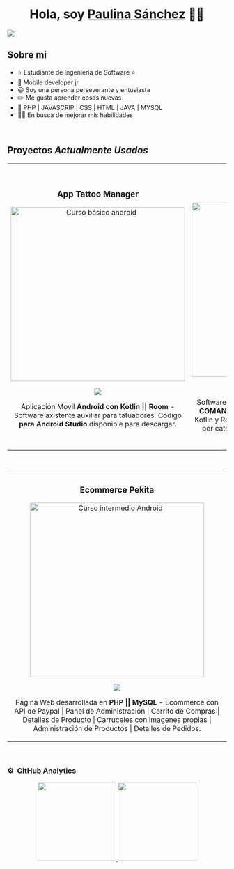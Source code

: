 <div align="center">
<h1 align="center">Hola, soy <a href="www.linkedin.com/in/paulina-victoria-sànchez-hau-43607228b">Paulina Sánchez</a> 💙👋</h1>
</div>
<img src="https://media.licdn.com/dms/image/D4E16AQGLQNWAXVwdEA/profile-displaybackgroundimage-shrink_350_1400/0/1696373983036?e=1701907200&v=beta&t=BSbYaHbck7lm86XVT5QV680obG3Vf8kQKkLQ23CMigk">

## Sobre mi

- ⭐ Estudiante de Ingenieria de Software ⭐ 
- 📲 Mobile developer jr
- 😃 Soy una persona perseverante y entusiasta
- ✏️ Me gusta aprender cosas nuevas
- 📗 PHP | JAVASCRIP | CSS | HTML | JAVA | MYSQL
- 🧑‍🏫 En busca de mejorar mis habilidades
<br>

## Proyectos *Actualmente Usados*
<table>
<tr>
<td width="50%">
<h3 align="center">App Tattoo Manager</h3>
<div align="center">
<a target="_blank"><img src="https://blogger.googleusercontent.com/img/b/R29vZ2xl/AVvXsEig2J-1BzkKMvMlycwmAKnS9JINuT1R1rOOebrwtd7UheZHVB4_YdW1nKrUhn63QNnvr_HTeE4DOn4019fGjac4fYQFiTvUmaGu60GH41K_81FK8Gm-IHZtMo21V5rCcfItweS80LcrXdoR9e8_fj_Cw5bl8zafxsDm-guchlgXP5cJsMF1GtfbGICpPSk/s320/tm.jpg" width="400" alt="Curso básico android"></a>
<p>
<a href="https://github.com/PaulinaSanchez00/master-tattoo" target="_blank">
<img src="https://img.shields.io/badge/CÓDIGO-ff9?style=for-the-badge&logo=github&logoColor=black">
</a>
</p>
<p>Aplicación Movil <strong>Android con Kotlin || Room </strong> - Software axistente auxiliar para tatuadores. Código <strong>para Android Studio</strong> disponible para descargar.</p>
</div>
                                                                                      
</td>

<td width="50%">
               <br>
<h3 align="center">App Casa Italia</h3>
<div align="center">                                       
<a target="_blank"><img src="https://blogger.googleusercontent.com/img/b/R29vZ2xl/AVvXsEgBQZPxAkZJCdpiW7sqeaJZEM_IG9JjvGFi0IVliO9fnXf2C0GZu4YBzYWYQXIpUV0_KVxIVvv4PKPG-JuHv4pn1eYiYxEc88pH5mcGKVsQ7D34UuBh2LPV3uF4p2HSwGz2MEX-Z9i_NYD-M8CGKPEKeEbNPPH_I-rc6UDQCAqin-ulRk5U-mhb6NPzMFo/s320/ci.jpg" width="400" alt="Curso arquitectura MVVM"></a>
<br>
<p>
<a href="https://github.com/PaulinaSanchez00/casa-italia" target="_blank">
<img src="https://img.shields.io/badge/C%C3%93DIGO-80ffaa?style=for-the-badge&logo=github&logoColor=black">
</a>
</p>
</p>Software optimizador en el proceso de realizar las <strong>COMANDAS</strong> desarrollado en Android Studio con Kotlin y Room. Imprime comanda | Muestra el menu por categorias | Comandas editables | Muestra cuenta total .</p>
</div>                                                             
</table>                                                                                 
</div>
<br>

<table>
<tr>
<td width="100%">
<h3 align="center">Ecommerce Pekita</h3>
<div align="center">
<a target="_blank"><img src="https://blogger.googleusercontent.com/img/b/R29vZ2xl/AVvXsEjp3Owl6UljfdG0E3-MnbQHV7TKLeZO1ydOMV2k0u0R2udQf54Ks1oD0Tp_DiAdACu5sL_gtLX7L3die2PaW6158Rn1i96-cZ7LuDuEKbzVUteSAPIfNGfbstyqyUOSgCGp_6ICGgwQ_pB46BQ0e6S18PpKCTB6XSnr3GfzOIegqKpHcMKAl6mnD-IQTnw/s320/pk.jpg" width="400" alt="Curso intermedio Android"></a>
<p>
<a href="https://github.com/PaulinaSanchez00/pekita-ecommerce" target="_blank">
<img src="https://img.shields.io/badge/CÓDIGO-ff9?style=for-the-badge&logo=github&logoColor=black">
</a>
</p>
<p>Página Web desarrollada en <strong>PHP || MySQL</strong> - Ecommerce con API de Paypal | Panel de Administración | Carrito de Compras | Detalles de Producto | Carruceles con imagenes propias | Administración de Productos | Detalles de Pedidos.</p>
</div>
                                                                                      
</td>                                                    
</table>                                                                                 
</div>
<br>

### ⚙️ &nbsp;GitHub Analytics

<p align="center">
<a href="https://github.com/ArisGuimera">
  <img height="180em" src=""/>
  <img height="180em" src=""/>
</a>
</p>
